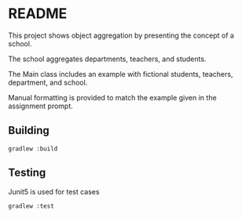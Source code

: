 # README
This project shows object aggregation by presenting the concept of a school.

The school aggregates departments, teachers, and students.

The Main class includes an example with fictional students, teachers, department, and school.

Manual formatting is provided to match the example given in the assignment prompt.

## Building
`gradlew :build`

## Testing
Junit5 is used for test cases

`gradlew :test`
